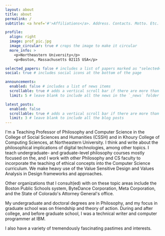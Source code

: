 ```yaml
---
layout: about
title: about
permalink: /
subtitle: <a href='#'>Affiliations</a>. Address. Contacts. Motto. Etc.

profile:
  align: right
  image: prof_pic.jpg
  image_circular: true # crops the image to make it circular
  more_info: >
    <p>Northeastern University</p>
    <p>Boston, Massachusetts 02115 USA</p>

selected_papers: false # includes a list of papers marked as "selected={true}"
social: true # includes social icons at the bottom of the page

announcements:
  enabled: false # includes a list of news items
  scrollable: true # adds a vertical scroll bar if there are more than 3 news items
  limit: 5 # leave blank to include all the news in the `_news` folder

latest_posts:
  enabled: false
  scrollable: true # adds a vertical scroll bar if there are more than 3 new posts items
  limit: 3 # leave blank to include all the blog posts
---
```


I'm a Teaching Professor of Philosophy and Computer Science in the College of Social Sciences
and Humanities (CSSH) and in Khoury College of Computing Sciences, at Northeastern University.
I think and write about the philosophical implications of digital technologies, among other topics.
I teach undergraduate- and graduate-level philosophy courses mostly focused on the, and I work
with other Philosophy and CS faculty to incorporate the teaching of ethical concepts into the Computer
Science curriculum. We make heavy use of the Value Sensitive Design and Values Analysis in Design
frameworks and approaches.

Other organizations that I consult(ed) with on these topic areas include the Boston Public Schools
system, ByteDance Corporation, Meta Corporation, and the State of Colorado's Attorney General's office.

My undergraduate and doctoral degrees are in Philosophy, and my focus in graduate school was on friendship and theory of
action. During and after college, and before graduate school, I was a technical writer and computer programmer at IBM.

I also have a variety of tremendously fascinating pastimes and interests.
